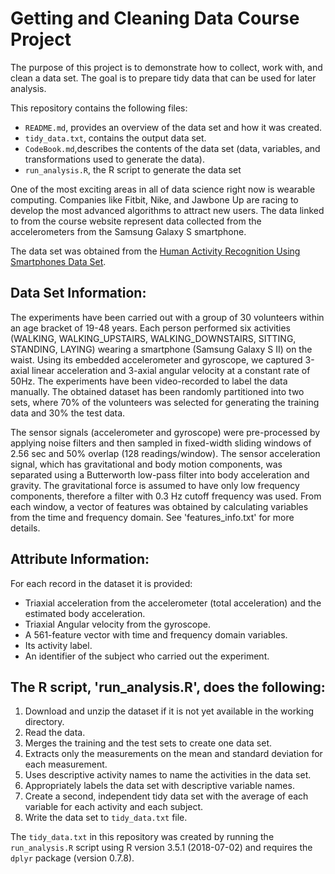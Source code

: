 # Getting and Cleaning Data Course Project

The purpose of this project is to demonstrate how to collect, work with, and clean a data set. The goal is to prepare tidy data that can be used for later analysis.

This repository contains the following files:

- `README.md`, provides an overview of the data set and how it was created.
- `tidy_data.txt`, contains the output data set.
- `CodeBook.md`,describes the contents of the data set (data, variables, and transformations used to generate the data).
- `run_analysis.R`, the R script to generate the data set

One of the most exciting areas in all of data science right now is wearable computing. Companies like Fitbit, Nike, and Jawbone Up are racing to develop the most advanced algorithms to attract new users. The data linked to from the course website represent data collected from the accelerometers from the Samsung Galaxy S smartphone.

The data set was obtained from the [Human Activity Recognition Using Smartphones Data Set](http://archive.ics.uci.edu/ml/datasets/Human+Activity+Recognition+Using+Smartphones#).

## Data Set Information:
The experiments have been carried out with a group of 30 volunteers within an age bracket of 19-48 years. Each person performed six activities (WALKING, WALKING_UPSTAIRS, WALKING_DOWNSTAIRS, SITTING, STANDING, LAYING) wearing a smartphone (Samsung Galaxy S II) on the waist. Using its embedded accelerometer and gyroscope, we captured 3-axial linear acceleration and 3-axial angular velocity at a constant rate of 50Hz. The experiments have been video-recorded to label the data manually. The obtained dataset has been randomly partitioned into two sets, where 70% of the volunteers was selected for generating the training data and 30% the test data. 

The sensor signals (accelerometer and gyroscope) were pre-processed by applying noise filters and then sampled in fixed-width sliding windows of 2.56 sec and 50% overlap (128 readings/window). The sensor acceleration signal, which has gravitational and body motion components, was separated using a Butterworth low-pass filter into body acceleration and gravity. The gravitational force is assumed to have only low frequency components, therefore a filter with 0.3 Hz cutoff frequency was used. From each window, a vector of features was obtained by calculating variables from the time and frequency domain. See 'features_info.txt' for more details. 

## Attribute Information:

For each record in the dataset it is provided: 
- Triaxial acceleration from the accelerometer (total acceleration) and the estimated body acceleration. 
- Triaxial Angular velocity from the gyroscope. 
- A 561-feature vector with time and frequency domain variables. 
- Its activity label. 
- An identifier of the subject who carried out the experiment.

## The R script, 'run_analysis.R', does the following:

1. Download and unzip the dataset if it is not yet available in the working directory.
2. Read the data.
3. Merges the training and the test sets to create one data set.
4. Extracts only the measurements on the mean and standard deviation for each measurement.
5. Uses descriptive activity names to name the activities in the data set.
6. Appropriately labels the data set with descriptive variable names.
7. Create a second, independent tidy data set with the average of each variable for each activity and each subject.
8. Write the data set to `tidy_data.txt` file.

The `tidy_data.txt` in this repository was created by running the `run_analysis.R` script using R version 3.5.1 (2018-07-02) and requires the `dplyr` package (version 0.7.8).
